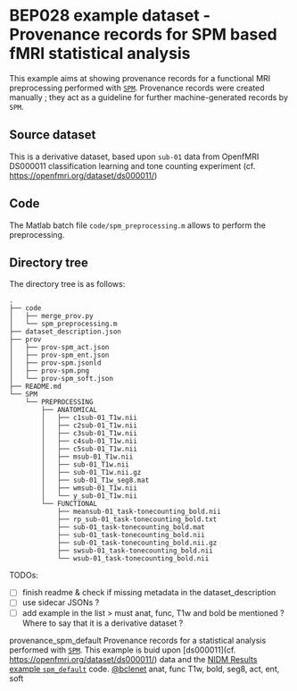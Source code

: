 # BEP028 example dataset - Provenance records for SPM based fMRI statistical analysis

This example aims at showing provenance records for a functional MRI preprocessing performed with [`SPM`](https://www.fil.ion.ucl.ac.uk/spm/). Provenance records were created manually ; they act as a guideline for further machine-generated records by `SPM`. 

## Source dataset

This is a derivative dataset, based upon `sub-01` data from OpenfMRI DS000011 classification learning and tone counting experiment (cf. https://openfmri.org/dataset/ds000011/)

## Code

The Matlab batch file `code/spm_preprocessing.m` allows to perform the preprocessing.

## Directory tree

The directory tree is as follows:

```
.
├── code
│   ├── merge_prov.py
│   └── spm_preprocessing.m
├── dataset_description.json
├── prov
│   ├── prov-spm_act.json
│   ├── prov-spm_ent.json
│   ├── prov-spm.jsonld
│   ├── prov-spm.png
│   └── prov-spm_soft.json
├── README.md
└── SPM
    └── PREPROCESSING
        ├── ANATOMICAL
        │   ├── c1sub-01_T1w.nii
        │   ├── c2sub-01_T1w.nii
        │   ├── c3sub-01_T1w.nii
        │   ├── c4sub-01_T1w.nii
        │   ├── c5sub-01_T1w.nii
        │   ├── msub-01_T1w.nii
        │   ├── sub-01_T1w.nii
        │   ├── sub-01_T1w.nii.gz
        │   ├── sub-01_T1w_seg8.mat
        │   ├── wmsub-01_T1w.nii
        │   └── y_sub-01_T1w.nii
        └── FUNCTIONAL
            ├── meansub-01_task-tonecounting_bold.nii
            ├── rp_sub-01_task-tonecounting_bold.txt
            ├── sub-01_task-tonecounting_bold.mat
            ├── sub-01_task-tonecounting_bold.nii
            ├── sub-01_task-tonecounting_bold.nii.gz
            ├── swsub-01_task-tonecounting_bold.nii
            └── wsub-01_task-tonecounting_bold.nii

```

TODOs:
- [ ] finish readme & check if missing metadata in the dataset_description
- [ ] use sidecar JSONs ?
- [ ] add example in the list > must anat, func, T1w and bold be mentioned ? Where to say that it is a derivative dataset ?

provenance_spm_default Provenance records for a statistical analysis performed with [`SPM`](https://www.fil.ion.ucl.ac.uk/spm/). This example is buid upon [ds000011](cf. https://openfmri.org/dataset/ds000011/) data and the [NIDM Results example `spm_default`](https://github.com/incf-nidash/nidmresults-examples/tree/master/spm_default) code. [@bclenet](https://github.com/bclenet) anat, func T1w, bold, seg8, act, ent, soft